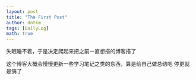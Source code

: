 ```yaml
---
layout: post
title: "The First Post"
author: dntkm
tags: [DailyLog]
math: true
---
```


失眠睡不着，于是决定爬起来把之前一直想搭的博客搭了

这个博客大概会慢慢更新一些学习笔记之类的东西，算是给自己做总结吧
停更就是鸽了
